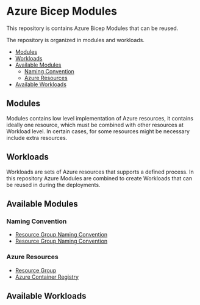# Azure Bicep Modules

This repository is contains Azure Bicep Modules that can be reused.

The repository is organized in modules and workloads.

  - [Modules](#modules)
  - [Workloads](#workloads)
  - [Available Modules](#available-modules)
    - [Naming Convention](#naming-convention)
    - [Azure Resources](#azure-resources)
  - [Available Workloads](#available-workloads)

## Modules
Modules contains low level implementation of Azure resources, it contains ideally one resource, which must be combined with other resources at Workload level. In certain cases, for some resources might be necessary include extra resources.

## Workloads

Workloads are sets of Azure resources that supports a defined process. In this repository Azure Modules are combined to create Workloads that can be reused in during the deployments.

## Available Modules

### Naming Convention
- [Resource Group Naming Convention](src/iac/az-modules/az-naming-convention/namingconventionresourcegroup/README.md)
- [Resource Group Naming Convention](src/iac/az-modules/az-naming-convention/namingConventionResources/README.md)

### Azure Resources
- [Resource Group](src/iac/az-modules/az-resources/Microsoft.Resources/resourcegroup/README.md)
- [Azure Container Registry](src/iac/az-modules/az-resources/Microsoft.ContainerRegistry/registry/README.md)

## Available Workloads
